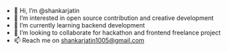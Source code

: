 - 👋 Hi, I’m @shankarjatin
- 👀 I’m interested in open source contribution and creative development
- 🌱 I’m currently learning backend development
- 💞️ I’m looking to collaborate for hackathon and frontend freelance project
- 📫 Reach me on shankarjatin1005@gmail.com

<!---
shankarjatin/shankarjatin is a ✨ special ✨ repository because its `README.md` (this file) appears on your GitHub profile.
You can click the Preview link to take a look at your changes.
--->
